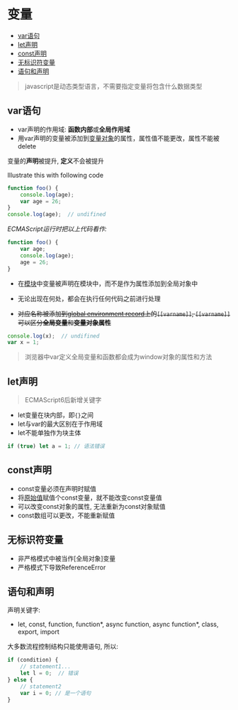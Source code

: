 # 变量

- [var语句](#var语句)
- [let声明](#let声明)
- [const声明](#const声明)
- [无标识符变量](#无标识符变量)
- [语句和声明](#语句和声明)

> javascript是动态类型语言，不需要指定变量将包含什么数据类型

## var语句

- var声明的作用域: **函数内部**或**全局作用域**
- 用var声明的变量被添加到[变量对象](javascript-context.md)的属性，属性值不能更改，属性不能被delete

变量的**声明**被提升, **定义**不会被提升

Illustrate this with following code

```js
function foo() {
    console.log(age);
    var age = 26;
}
console.log(age);  // undifined
```

*ECMAScript运行时把以上代码看作:*

```js
function foo() {
    var age;
    console.log(age);
    age = 26;
}
```

- 在[模块](javascript-module.md)中变量被声明在模块中，而不是作为属性添加到全局对象中
- 无论出现在何处，都会在执行任何代码之前进行处理

- ~~对应名称被添加到[global environment record]()上的`[[varname]]`, `[[varname]]`可以区分**全局变量**和**变量对象属性**~~

```javascript
console.log(x);  // undifined
var x = 1;
```

> 浏览器中var定义全局变量和函数都会成为window对象的属性和方法

## let声明

> ECMAScript6后新增关键字

- let变量在块内部，即`{}`之间
- let与var的最大区别在于作用域
- let不能单独作为块主体

```javascript
if (true) let a = 1; // 语法错误
```

## const声明

- const变量必须在声明时赋值
- 将[原始值](javascript-variable-copy-and-reference.md)赋值个const变量，就不能改变const变量值
- 可以改变const对象的属性, 无法重新为const对象赋值
- const数组可以更改，不能重新赋值

## 无标识符变量

- 非严格模式中被当作[全局对象]变量
- 严格模式下导致ReferenceError

## 语句和声明

声明关键字:

- let, const, function, function*, async function, async function*, class, export, import

大多数流程控制结构只能使用语句, 所以:

```javascript
if (condition) {
    // statement1...
    let l = 0;  // 错误
} else {
    // statement2
    var i = 0; // 是一个语句
}
```
